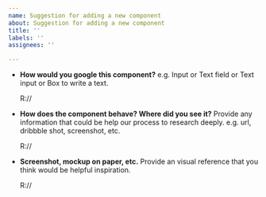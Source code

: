 ```yaml
---
name: Suggestion for adding a new component
about: Suggestion for adding a new component
title: ''
labels: ''
assignees: ''

---
```


- **How would you google this component?**
  e.g. Input or Text field or Text input or Box to write a text.

	R://

- **How does the component behave? Where did you see it?**
  Provide any information that could be help our process to research deeply. e.g. url, dribbble shot, screenshot, etc.
	
	R://

- **Screenshot, mockup on paper, etc.**
 	Provide an visual reference that you think would be helpful inspiration.
   
	R://
